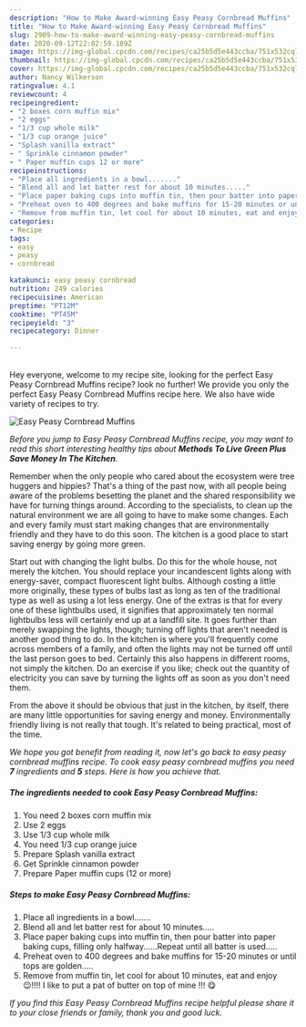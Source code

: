 ```yaml
---
description: "How to Make Award-winning Easy Peasy Cornbread Muffins"
title: "How to Make Award-winning Easy Peasy Cornbread Muffins"
slug: 2909-how-to-make-award-winning-easy-peasy-cornbread-muffins
date: 2020-09-12T22:02:59.189Z
image: https://img-global.cpcdn.com/recipes/ca25b5d5e443ccba/751x532cq70/easy-peasy-cornbread-muffins-recipe-main-photo.jpg
thumbnail: https://img-global.cpcdn.com/recipes/ca25b5d5e443ccba/751x532cq70/easy-peasy-cornbread-muffins-recipe-main-photo.jpg
cover: https://img-global.cpcdn.com/recipes/ca25b5d5e443ccba/751x532cq70/easy-peasy-cornbread-muffins-recipe-main-photo.jpg
author: Nancy Wilkerson
ratingvalue: 4.1
reviewcount: 4
recipeingredient:
- "2 boxes corn muffin mix"
- "2 eggs"
- "1/3 cup whole milk"
- "1/3 cup orange juice"
- "Splash vanilla extract"
- " Sprinkle cinnamon powder"
- " Paper muffin cups 12 or more"
recipeinstructions:
- "Place all ingredients in a bowl......."
- "Blend all and let batter rest for about 10 minutes....."
- "Place paper baking cups into muffin tin, then pour batter into paper baking cups, filling only halfway......Repeat until all batter is used....."
- "Preheat oven to 400 degrees and bake muffins for 15-20 minutes or until tops are golden....."
- "Remove from muffin tin, let cool for about 10 minutes, eat and enjoy 😉!!!! I like to put a pat of butter on top of mine !!! 😋"
categories:
- Recipe
tags:
- easy
- peasy
- cornbread

katakunci: easy peasy cornbread 
nutrition: 249 calories
recipecuisine: American
preptime: "PT12M"
cooktime: "PT45M"
recipeyield: "3"
recipecategory: Dinner

---
```

<br>
Hey everyone, welcome to my recipe site, looking for the perfect Easy Peasy Cornbread Muffins recipe? look no further! We provide you only the perfect Easy Peasy Cornbread Muffins recipe here. We also have wide variety of recipes to try.
<br>


![Easy Peasy Cornbread Muffins](https://img-global.cpcdn.com/recipes/ca25b5d5e443ccba/751x532cq70/easy-peasy-cornbread-muffins-recipe-main-photo.jpg)

<i>Before you jump to Easy Peasy Cornbread Muffins recipe, you may want to read this short interesting healthy tips about 
<strong>Methods To Live Green Plus Save Money In The Kitchen</strong>.</i>
</br>

Remember when the only people who cared about the ecosystem were tree huggers and hippies? That's a thing of the past now, with all people being aware of the problems besetting the planet and the shared responsibility we have for turning things around. According to the specialists, to clean up the natural environment we are all going to have to make some changes. Each and every family must start making changes that are environmentally friendly and they have to do this soon. The kitchen is a good place to start saving energy by going more green.

Start out with changing the light bulbs. Do this for the whole house, not merely the kitchen. You should replace your incandescent lights along with energy-saver, compact fluorescent light bulbs. Although costing a little more originally, these types of bulbs last as long as ten of the traditional type as well as using a lot less energy. One of the extras is that for every one of these lightbulbs used, it signifies that approximately ten normal lightbulbs less will certainly end up at a landfill site. It goes further than merely swapping the lights, though; turning off lights that aren't needed is another good thing to do. In the kitchen is where you'll frequently come across members of a family, and often the lights may not be turned off until the last person goes to bed. Certainly this also happens in different rooms, not simply the kitchen. Do an exercise if you like; check out the quantity of electricity you can save by turning the lights off as soon as you don't need them.

From the above it should be obvious that just in the kitchen, by itself, there are many little opportunities for saving energy and money. Environmentally friendly living is not really that tough. It's related to being practical, most of the time.


<i>We hope you got benefit from reading it, now let's go back to easy peasy cornbread muffins recipe. To cook easy peasy cornbread muffins you need <strong>7</strong> ingredients and <strong>5</strong> steps. Here is how you achieve that.
</i>

##### The ingredients needed to cook Easy Peasy Cornbread Muffins:

1. You need 2 boxes corn muffin mix
1. Use 2 eggs
1. Use 1/3 cup whole milk
1. You need 1/3 cup orange juice
1. Prepare Splash vanilla extract
1. Get  Sprinkle cinnamon powder
1. Prepare  Paper muffin cups (12 or more)


##### Steps to make Easy Peasy Cornbread Muffins:

1. Place all ingredients in a bowl.......
1. Blend all and let batter rest for about 10 minutes.....
1. Place paper baking cups into muffin tin, then pour batter into paper baking cups, filling only halfway......Repeat until all batter is used.....
1. Preheat oven to 400 degrees and bake muffins for 15-20 minutes or until tops are golden.....
1. Remove from muffin tin, let cool for about 10 minutes, eat and enjoy 😉!!!! I like to put a pat of butter on top of mine !!! 😋


<i>If you find this Easy Peasy Cornbread Muffins recipe helpful please share it to your close friends or family, thank you and good luck.</i>
